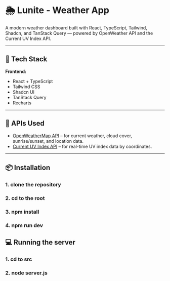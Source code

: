 # 🌦️ Lunite - Weather App

A modern weather dashboard built with React, TypeScript, Tailwind, Shadcn, and TanStack Query — powered by OpenWeather API and the Current UV Index API. 

---

## 🔧 Tech Stack

**Frontend:**

- React + TypeScript
- Tailwind CSS
- Shadcn UI
- TanStack Query
- Recharts

---

## 📡 APIs Used

- [OpenWeatherMap API](https://openweathermap.org/api) – for current weather, cloud cover, sunrise/sunset, and location data.
- [Current UV Index API](https://currentuvindex.com) – for real-time UV index data by coordinates.

---

## 📦 Installation

### 1. clone the repository

### 2. cd to the root

### 3. npm install

### 4. npm run dev

## 💻 Running the server

### 1. cd to src

### 2. node server.js
